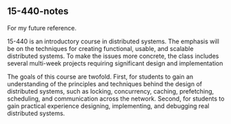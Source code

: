 15-440-notes
---

For my future reference.

15-440 is an introductory course in distributed systems. The emphasis will be on the techniques for creating functional, usable, and scalable distributed systems. To make the issues more concrete, the class includes several multi-week projects requiring significant design and implementation

The goals of this course are twofold. First, for students to gain an understanding of the principles and techniques behind the design of distributed systems, such as locking, concurrency, caching, prefetching, scheduling, and communication across the network. Second, for students to gain practical experience designing, implementing, and debugging real distributed systems.

